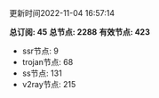 更新时间2022-11-04 16:57:14

**总订阅: 45**
**总节点: 2288**
**有效节点: 423**
- ssr节点: 9
- trojan节点: 68
- ss节点: 131
- v2ray节点: 215
